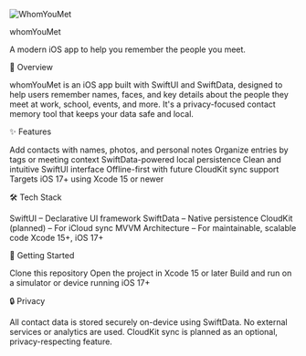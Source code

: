 

![WhomYouMet](https://github.com/user-attachments/assets/ce8a71e6-703b-4789-a6c5-81c6e23240dc)


whomYouMet


A modern iOS app to help you remember the people you meet.

📱 Overview

whomYouMet is an iOS app built with SwiftUI and SwiftData, designed to help users remember names, faces, and key details about the people they meet at work, school, events, and more. It's a privacy-focused contact memory tool that keeps your data safe and local.

✨ Features

Add contacts with names, photos, and personal notes
Organize entries by tags or meeting context
SwiftData-powered local persistence
Clean and intuitive SwiftUI interface
Offline-first with future CloudKit sync support
Targets iOS 17+ using Xcode 15 or newer

🛠 Tech Stack

SwiftUI – Declarative UI framework
SwiftData – Native persistence
CloudKit (planned) – For iCloud sync
MVVM Architecture – For maintainable, scalable code
Xcode 15+, iOS 17+

🚀 Getting Started

Clone this repository
Open the project in Xcode 15 or later
Build and run on a simulator or device running iOS 17+

🔒 Privacy

All contact data is stored securely on-device using SwiftData. No external services or analytics are used. CloudKit sync is planned as an optional, privacy-respecting feature.
